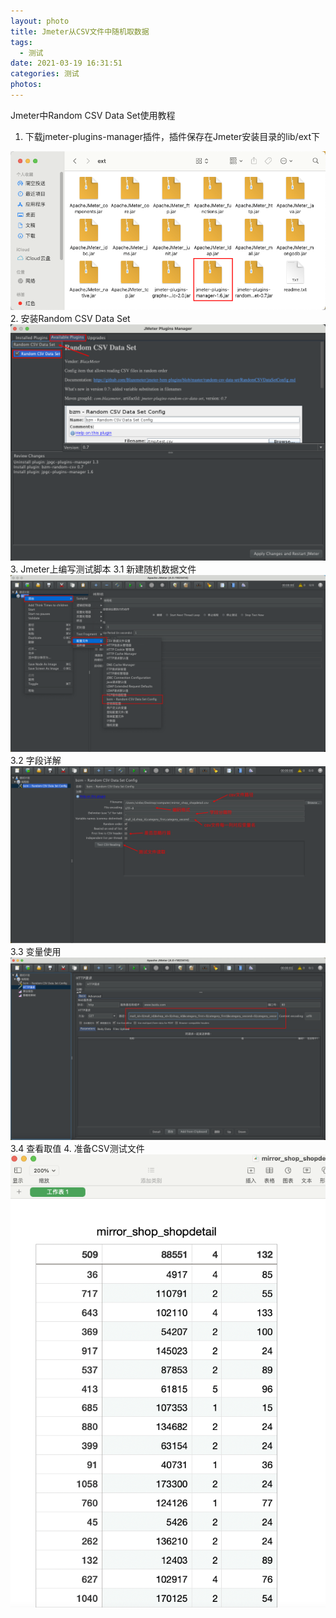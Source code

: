 ```yaml
---
layout: photo
title: Jmeter从CSV文件中随机取数据
tags:
  - 测试
date: 2021-03-19 16:31:51
categories: 测试
photos:
---
```

Jmeter中Random CSV Data Set使用教程
<!--more-->

1. 下载jmeter-plugins-manager插件，插件保存在Jmeter安装目录的lib/ext下
<img src="/image/JMeter/JMeter-9.png">
2. 安装Random CSV Data Set
<img src="/image/JMeter/JMeter-10.png">
3. Jmeter上编写测试脚本
3.1 新建随机数据文件
<img src="/image/JMeter/JMeter-11.png">
3.2 字段详解
<img src="/image/JMeter/JMeter-12.png">
3.3 变量使用
<img src="/image/JMeter/JMeter-14.png">
3.4 查看取值
4. 准备CSV测试文件
<img src="/image/JMeter/JMeter-13.png">




